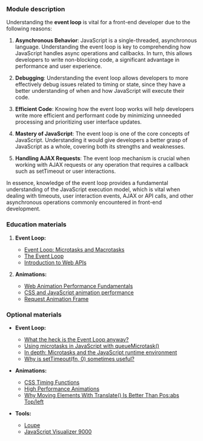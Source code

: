 ### Module description

Understanding the **event loop** is vital for a front-end developer due to the following reasons:

1. **Asynchronous Behavior**: JavaScript is a single-threaded, asynchronous language. Understanding the event loop is key to 
comprehending how JavaScript handles async operations and callbacks. In turn, this allows developers to write non-blocking 
code, a significant advantage in performance and user experience.

2. **Debugging**: Understanding the event loop allows developers to more effectively debug issues related to timing or state, 
since they have a better understanding of when and how JavaScript will execute their code.

3. **Efficient Code**: Knowing how the event loop works will help developers write more efficient and performant code by 
minimizing unneeded processing and prioritizing user interface updates.

4. **Mastery of JavaScript**: The event loop is one of the core concepts of JavaScript. Understanding it would give developers 
a better grasp of JavaScript as a whole, covering both its strengths and weaknesses.

5. **Handling AJAX Requests**: The event loop mechanism is crucial when working with AJAX requests or any operation that 
requires a callback such as setTimeout or user interactions.

In essence, knowledge of the event loop provides a fundamental understanding of the JavaScript execution model, which 
is vital when dealing with timeouts, user interaction events, AJAX or API calls, and other asynchronous operations 
commonly encountered in front-end development.

### Education materials
1. **Event Loop:**
   - [Event Loop: Microtasks and Macrotasks](https://javascript.info/event-loop)
   - [The Event Loop](https://developer.mozilla.org/en-US/docs/Web/JavaScript/Event_loop)
   - [Introduction to Web APIs](https://developer.mozilla.org/en-US/docs/Learn/JavaScript/Client-side_web_APIs/Introduction)

2. **Animations:**
   - [Web Animation Performance Fundamentals](https://www.freecodecamp.org/news/web-animation-performance-fundamentals/)
   - [CSS and JavaScript animation performance](https://developer.mozilla.org/en-US/docs/Web/Performance/CSS_JavaScript_animation_performance)
   - [Request Animation Frame](https://developer.mozilla.org/en-US/docs/Web/API/window/requestAnimationFrame)

### Optional materials
- **Event Loop:**
  - [What the heck is the Event Loop anyway?](https://www.youtube.com/watch?v=8aGhZQkoFbQ)
  - [Using microtasks in JavaScript with queueMicrotask()](https://developer.mozilla.org/en-US/docs/Web/API/HTML_DOM_API/Microtask_guide)
  - [In depth: Microtasks and the JavaScript runtime environment](https://developer.mozilla.org/en-US/docs/Web/API/HTML_DOM_API/Microtask_guide/In_depth)
  - [Why is setTimeout(fn, 0) sometimes useful?](http://stackoverflow.com/questions/779379/why-is-settimeoutfn-0-sometimes-useful)

- **Animations:**
  - [CSS Timing Functions](http://www.smashingmagazine.com/2014/04/15/understanding-css-timing-functions/)
  - [High Performance Animations](https://web.dev/animations-examples/)
  - [Why Moving Elements With Translate() Is Better Than Pos:abs Top/left](http://www.paulirish.com/2012/why-moving-elements-with-translate-is-better-than-posabs-topleft/)

- **Tools:**
  - [Loupe](http://latentflip.com/loupe)
  - [JavaScript Visualizer 9000](https://www.jsv9000.app/)
